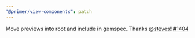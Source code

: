 ```yaml
---
"@primer/view-components": patch
---
```


Move previews into root and include in gemspec. Thanks [@steves](https://github.com/steves)! [#1404](https://github.com/primer/view_components/pull/1404)
